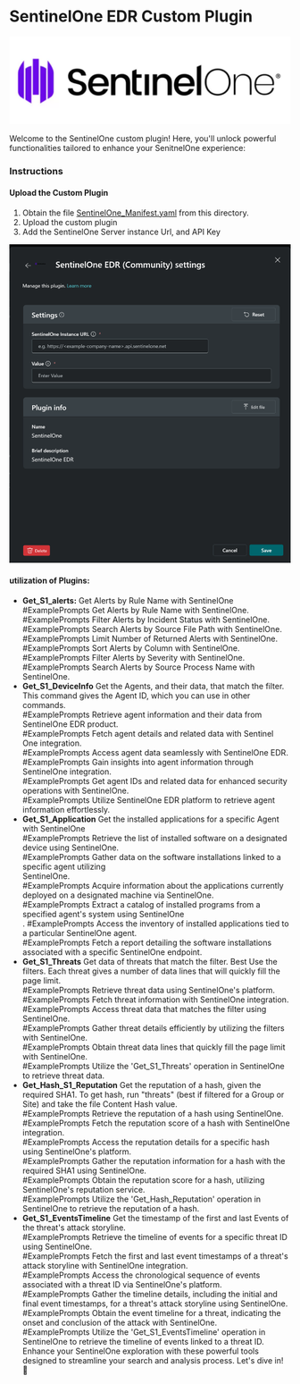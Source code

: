 # SentinelOne EDR Custom Plugin

<p align="center">
<img src="./images/logo.png?raw=true">
</p>

Welcome to the SentinelOne custom plugin! Here, you'll unlock powerful functionalities tailored to enhance your SenitnelOne experience:
### Instructions
#### Upload the Custom Plugin

1. Obtain the file [SentinelOne_Manifest.yaml](https://github.com/Yaniv-Shasha/SecurityCopilot/blob/main/CustomPlugIns/SentinelOneEDR/SentinelOne_Manifest.yaml) from this directory.
2. Upload the custom plugin
3. Add the SentinelOne Server instance  Url, and API Key

<p align="center">
<img src="./images/upload_config.png?raw=true">
</p>



#### utilization of Plugins:

- **Get_S1_alerts:** Get Alerts by Rule Name with SentinelOne<br>
                                        #ExamplePrompts Get Alerts by Rule Name with SentinelOne.<br>
                                        #ExamplePrompts Filter Alerts by Incident Status with SentinelOne.<br>
                                        #ExamplePrompts Search Alerts by Source File Path with SentinelOne.<br>
                                        #ExamplePrompts Limit Number of Returned Alerts with SentinelOne.<br>
                                        #ExamplePrompts Sort Alerts by Column with SentinelOne.<br>
                                        #ExamplePrompts Filter Alerts by Severity with SentinelOne.<br>
                                        #ExamplePrompts Search Alerts by Source Process Name with SentinelOne.<br>
- **Get_S1_DeviceInfo** Get the Agents, and their data, that match the filter. This command gives the Agent ID, which you can use in other commands.<br>
                                        #ExamplePrompts Retrieve agent information and their data from SentinelOne EDR product.<br>
                                        #ExamplePrompts Fetch agent details and related data with Sentinel One integration.<br>
                                        #ExamplePrompts Access agent data seamlessly with SentinelOne EDR.<br>
                                        #ExamplePrompts Gain insights into agent information through SentinelOne integration.<br>
                                        #ExamplePrompts Get agent IDs and related data for enhanced security operations with SentinelOne.<br>
                                        #ExamplePrompts Utilize SentinelOne EDR platform to retrieve agent information effortlessly.<br>
- **Get_S1_Application** Get the installed applications for a specific Agent with SentinelOne<br>
                                        #ExamplePrompts Retrieve the list of installed software on a designated device using SentinelOne.<br>
                                        #ExamplePrompts Gather data on the software installations linked to a specific agent utilizing <br>SentinelOne.<br>
                                        #ExamplePrompts Acquire information about the applications currently deployed on a designated machine via SentinelOne.<br>
                                        #ExamplePrompts Extract a catalog of installed programs from a specified agent's system using SentinelOne<br>.
                                        #ExamplePrompts Access the inventory of installed applications tied to a particular SentinelOne agent.<br>
                                        #ExamplePrompts Fetch a report detailing the software installations associated with a specific SentinelOne endpoint.<br>
- **Get_S1_Threats**  Get data of threats that match the filter. Best Use the filters. Each threat gives a number of data lines that will quickly fill the page limit.<br>
                                      #ExamplePrompts Retrieve threat data using SentinelOne's platform.<br>
                                      #ExamplePrompts Fetch threat information with SentinelOne integration.<br>
                                      #ExamplePrompts Access threat data that matches the filter using SentinelOne.<br>
                                      #ExamplePrompts Gather threat details efficiently by utilizing the filters with SentinelOne.<br>
                                      #ExamplePrompts Obtain threat data lines that quickly fill the page limit with SentinelOne.<br>
                                      #ExamplePrompts Utilize the 'Get_S1_Threats' operation in SentinelOne to retrieve threat data.<br>
- **Get_Hash_S1_Reputation** Get the reputation of a hash, given the required SHA1. To get hash, run "threats" (best if filtered for a Group or Site) and take the file Content Hash value.<br>
                                      #ExamplePrompts Retrieve the reputation of a hash using SentinelOne.<br>
                                      #ExamplePrompts Fetch the reputation score of a hash with SentinelOne integration.<br>
                                      #ExamplePrompts Access the reputation details for a specific hash using SentinelOne's platform.<br>
                                      #ExamplePrompts Gather the reputation information for a hash with the required SHA1 using SentinelOne.<br>
                                      #ExamplePrompts Obtain the reputation score for a hash, utilizing SentinelOne's reputation service.<br>
                                      #ExamplePrompts Utilize the 'Get_Hash_Reputation' operation in SentinelOne to retrieve the reputation of a hash.<br>
- **Get_S1_EventsTimeline** Get the timestamp of the first and last Events of the threat's attack storyline.<br>
                                       #ExamplePrompts Retrieve the timeline of events for a specific threat ID using SentinelOne.<br>
                                       #ExamplePrompts Fetch the first and last event timestamps of a threat's attack storyline with SentinelOne integration.<br>
                                       #ExamplePrompts Access the chronological sequence of events associated with a threat ID via SentinelOne's platform.<br>
                                       #ExamplePrompts Gather the timeline details, including the initial and final event timestamps, for a threat's attack storyline using SentinelOne.<br>
                                       #ExamplePrompts Obtain the event timeline for a threat, indicating the onset and conclusion of the attack with SentinelOne.<br>
                                       #ExamplePrompts Utilize the 'Get_S1_EventsTimeline' operation in SentinelOne to retrieve the timeline of events linked to a threat ID.<br>
Enhance your SentinelOne exploration with these powerful tools designed to streamline your search and analysis process. Let's dive in! 🚀<br>

